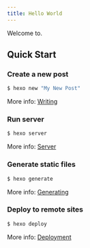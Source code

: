 ```yaml
---
title: Hello World
---
```

Welcome to.

## Quick Start

### Create a new post

``` bash
$ hexo new "My New Post"
```

More info: [Writing](https://hexo.io/docs/writing.html)

### Run server

``` bash
$ hexo server
```

More info: [Server](https://hexo.io/docs/server.html)

### Generate static files

``` bash
$ hexo generate
```

More info: [Generating](https://hexo.io/docs/generating.html)

### Deploy to remote sites

``` bash
$ hexo deploy
```

More info: [Deployment](https://hexo.io/docs/one-command-deployment.html)
